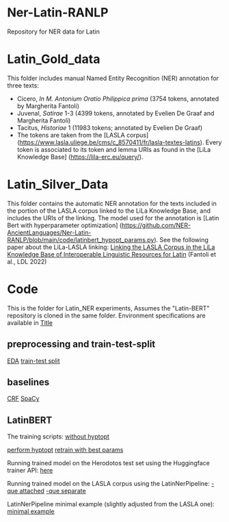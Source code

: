 # Ner-Latin-RANLP
Repository for NER data for Latin

# Latin_Gold_data

This folder includes manual Named Entity Recognition (NER) annotation for three texts:
- Cicero, _In M. Antonium Oratio Philippica prima_ (3754 tokens, annotated by Margherita Fantoli)
- Juvenal, _Satirae_ 1-3 (4399 tokens, annotated by Evelien De Graaf and Margherita Fantoli)
- Tacitus, _Historiae_ 1 (11983 tokens; annotated by Evelien De Graaf)
- The tokens are taken from the [LASLA corpus] (https://www.lasla.uliege.be/cms/c_8570411/fr/lasla-textes-latins).
Every token is associated to its token and lemma URIs as found in the [LiLa Knowledge Base] (https://lila-erc.eu/query/).

# Latin_Silver_Data

This folder contains the automatic NER annotation for the texts included in the portion of the LASLA corpus linked to the LiLa Knowledge Base, and includes the URIs of the linking. The model used for the annotation is [Latin Bert with hyperparameter optimization] (https://github.com/NER-AncientLanguages/Ner-Latin-RANLP/blob/main/code/latinbert_hypopt_params.py).
See the following paper about the LiLa-LASLA linking:
[Linking the LASLA Corpus in the LiLa Knowledge Base of Interoperable Linguistic Resources for Latin](https://aclanthology.org/2022.ldl-1.4) (Fantoli et al., LDL 2022)

# Code
This is the folder for Latin_NER experiments, 
Assumes the "Latin-BERT" repository is cloned in the same folder.
Environment specifications are available in [Title](../../Gitlab/code_Latin_NER/environment/latin_ner_pipeline_env.yaml)

## preprocessing and train-test-split
[EDA](code/new_minimal_EDA.ipynb)
[train-test split](code/train_test_split2.ipynb)

## baselines

[CRF](code/CRF_TEST_Herodotos.ipynb)
[SpaCy](<code/Small SpaCy_Herodotos.ipynb>)

## LatinBERT
The training scripts:
[without hyptopt](code/latinbert_script_test.py) 

[perform hyptopt](code/script_hypopt_latin_bert.py) 
[retrain with best params](code/latinbert_hypopt_params.py)

Running trained model on the Herodotos test set using the Huggingface trainer API: [here](code/Latin_BERT_error_script.ipynb)

Running trained model on the LASLA corpus using the LatinNerPipeline:
[-que attached](code/run_on_lasla.py)
[-que separate](code/run_on_lasla_separate_words.py)


LatinNerPipeline minimal example (slightly adjusted from the LASLA one): [minimal example](<code/pipeline demo.ipynb>) 
